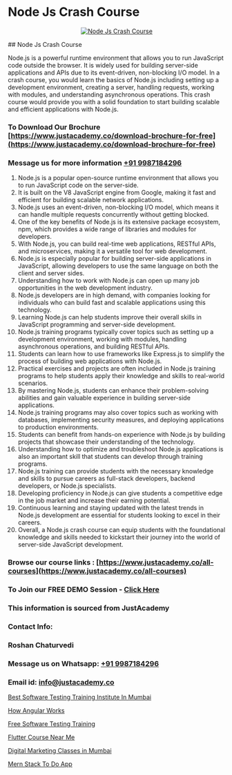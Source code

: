 # Node Js Crash Course

<p align="center">
  <a href="https://justacademy.co/course-detail/node-js-training">
    <img src="https://justacademy.co/storage2/course_image/1676636994_course_image.webp" alt="Node Js Crash Course">
  </a>
</p>
## Node Js Crash Course

Node.js is a powerful runtime environment that allows you to run JavaScript code outside the browser. It is widely used for building server-side applications and APIs due to its event-driven, non-blocking I/O model. In a crash course, you would learn the basics of Node.js including setting up a development environment, creating a server, handling requests, working with modules, and understanding asynchronous operations. This crash course would provide you with a solid foundation to start building scalable and efficient applications with Node.js.
### To Download Our Brochure [https://www.justacademy.co/download-brochure-for-free](https://www.justacademy.co/download-brochure-for-free)
### Message us for more information [+91 9987184296](https://api.whatsapp.com/send?phone=919987184296)
1) Node.js is a popular open-source runtime environment that allows you to run JavaScript code on the server-side.
2) It is built on the V8 JavaScript engine from Google, making it fast and efficient for building scalable network applications.
3) Node.js uses an event-driven, non-blocking I/O model, which means it can handle multiple requests concurrently without getting blocked.
4) One of the key benefits of Node.js is its extensive package ecosystem, npm, which provides a wide range of libraries and modules for developers.
5) With Node.js, you can build real-time web applications, RESTful APIs, and microservices, making it a versatile tool for web development.
6) Node.js is especially popular for building server-side applications in JavaScript, allowing developers to use the same language on both the client and server sides.
7) Understanding how to work with Node.js can open up many job opportunities in the web development industry.
8) Node.js developers are in high demand, with companies looking for individuals who can build fast and scalable applications using this technology.
9) Learning Node.js can help students improve their overall skills in JavaScript programming and server-side development.
10) Node.js training programs typically cover topics such as setting up a development environment, working with modules, handling asynchronous operations, and building RESTful APIs.
11) Students can learn how to use frameworks like Express.js to simplify the process of building web applications with Node.js.
12) Practical exercises and projects are often included in Node.js training programs to help students apply their knowledge and skills to real-world scenarios.
13) By mastering Node.js, students can enhance their problem-solving abilities and gain valuable experience in building server-side applications.
14) Node.js training programs may also cover topics such as working with databases, implementing security measures, and deploying applications to production environments.
15) Students can benefit from hands-on experience with Node.js by building projects that showcase their understanding of the technology.
16) Understanding how to optimize and troubleshoot Node.js applications is also an important skill that students can develop through training programs.
17) Node.js training can provide students with the necessary knowledge and skills to pursue careers as full-stack developers, backend developers, or Node.js specialists.
18) Developing proficiency in Node.js can give students a competitive edge in the job market and increase their earning potential.
19) Continuous learning and staying updated with the latest trends in Node.js development are essential for students looking to excel in their careers.
20) Overall, a Node.js crash course can equip students with the foundational knowledge and skills needed to kickstart their journey into the world of server-side JavaScript development.

### Browse our course links : [https://www.justacademy.co/all-courses](https://www.justacademy.co/all-courses) 
### To Join our FREE DEMO Session - [Click Here](https://www.justacademy.co/register-for-course-demo)


### This information is sourced from JustAcademy
### Contact Info:
### Roshan Chaturvedi
### Message us on Whatsapp: [+91 9987184296](https://api.whatsapp.com/send?phone=919987184296)
### Email id: [info@justacademy.co](mailto:info@justacademy.co)
                
[Best Software Testing Training Institute In Mumbai](https://www.linkedin.com/pulse/best-software-testing-training-institute-mumbai-justacademy-pune-x1kec?trackingId=T%2BCJZo4r4C1sK61c7UtjoA%3D%3D&lipi=urn%3Ali%3Apage%3Ad_flagship3_company_admin%3BGzpHiwsYRr22lJjP82PYtA%3D%3D)

[How Angular Works](https://www.linkedin.com/pulse/how-angular-works-justacademy-canberra-la1pe?trackingId=J1CWOgVC%2FnAWTp1UhKCbLw%3D%3D&lipi=urn%3Ali%3Apage%3Ad_flagship3_company_admin%3B7%2Ffp9SMgRFS7eU%2BK9qPCHw%3D%3D)

[Free Software Testing Training](https://medium.com/@abhidnya.1068/free-software-testing-training-d018dbd8d618)

[Flutter Course Near Me](https://medium.com/@prempja40/flutter-course-near-me-fe7d2476984c)

[Digital Marketing Classes in Mumbai](https://justacademyin.github.io/justacademy/digital-marketing-classes-in-mumbai)

[Mern Stack To Do App](https://justacademyin.github.io/justacademy/mern-stack-to-do-app)

